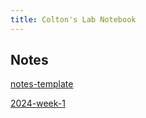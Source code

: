 ```yaml
---
title: Colton's Lab Notebook
---
```


## Notes
[notes-template](docs/notes-template)


[2024-week-1](docs/2024-week-1)


